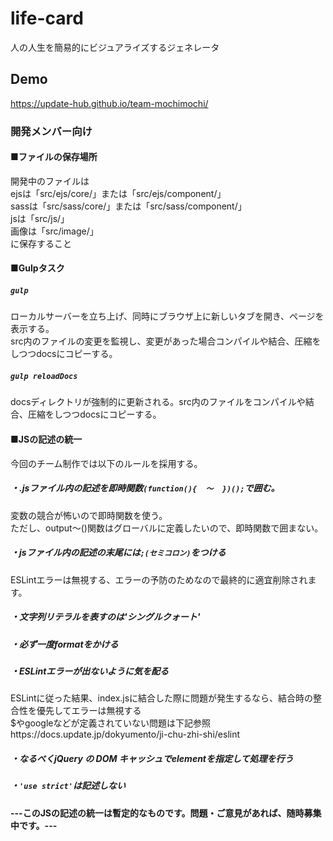 ﻿# life-card
人の人生を簡易的にビジュアライズするジェネレータ

## Demo

https://update-hub.github.io/team-mochimochi/

### 開発メンバー向け

#### ■ファイルの保存場所
開発中のファイルは  
ejsは「src/ejs/core/」または「src/ejs/component/」  
sassは「src/sass/core/」または「src/sass/component/」  
jsは「src/js/」  
画像は「src/image/」  
に保存すること

#### ■Gulpタスク


##### `gulp`
ローカルサーバーを立ち上げ、同時にブラウザ上に新しいタブを開き、ページを表示する。  
src内のファイルの変更を監視し、変更があった場合コンパイルや結合、圧縮をしつつdocsにコピーする。

##### `gulp reloadDocs`
docsディレクトリが強制的に更新される。src内のファイルをコンパイルや結合、圧縮をしつつdocsにコピーする。

#### ■JSの記述の統一

今回のチーム制作では以下のルールを採用する。

##### ・.jsファイル内の記述を即時関数```(function(){  ～  })();```で囲む。
変数の競合が怖いので即時関数を使う。  
ただし、output～()関数はグローバルに定義したいので、即時関数で囲まない。

##### ・jsファイル内の記述の末尾には```;(セミコロン)```をつける
ESLintエラーは無視する、エラーの予防のためなので最終的に適宜削除されます。

##### ・文字列リテラルを表すのは'シングルクォート'

##### ・必ず一度formatをかける

##### ・ESLintエラーが出ないように気を配る

ESLintに従った結果、index.jsに結合した際に問題が発生するなら、結合時の整合性を優先してエラーは無視する  
$やgoogleなどが定義されていない問題は下記参照https://docs.update.jp/dokyumento/ji-chu-zhi-shi/eslint

##### ・なるべくjQuery の DOM キャッシュでelementを指定して処理を行う

##### ・```'use strict'```は記述しない

**---このJSの記述の統一は暫定的なものです。問題・ご意見があれば、随時募集中です。---**

